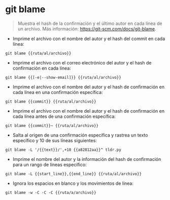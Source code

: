 # git blame

> Muestra el hash de la confirmación y el último autor en cada línea de un archivo.
> Más información: <https://git-scm.com/docs/git-blame>.

- Imprime el archivo con el nombre del autor y el hash del commit en cada línea:

`git blame {{ruta/al/archivo}}`

- Imprime el archivo con el correo electrónico del autor y el hash de confirmación en cada línea:

`git blame {{[-e|--show-email]}} {{ruta/al/archivo}}`

- Imprime el archivo con el nombre del autor y el hash de confirmación en cada línea en una confirmación específica:

`git blame {{commit}} {{ruta/al/archivo}}`

- Imprime el archivo con el nombre del autor y el hash de confirmación en cada línea antes de una confirmación específica:

`git blame {{commit}}~ {{ruta/al/archivo}}`

- Salta al origen de una confirmación específica y rastrea un texto específico y 10 de sus líneas siguientes:

`git blame -L '/{{text}}/',+10 {{a82812aa}}^ tldr.py`

- Imprime el nombre del autor y la información del hash de confirmación para un rango de líneas específico:

`git blame -L {{start_line}},{{end_line}} {{ruta/al/archivo}}`

- Ignora los espacios en blanco y los movimientos de línea:

`git blame -w -C -C -C {{ruta/a/archivo}}`
